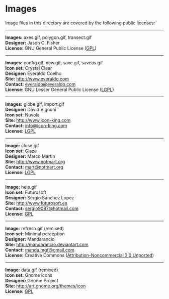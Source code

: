 Images
======

Image files in this directory are covered by the following public licenses:

[gpl]: http://www.gnu.org/copyleft/gpl.html
[lgpl]: http://www.gnu.org/licenses/lgpl.html
[cc]: http://creativecommons.org/licenses/by-nc/3.0

- - -

**Images:** axes.gif, polygon.gif, transect.gif  
**Designer:** Jason C. Fisher  
**License:** GNU General Public License ([GPL][gpl])

- - -

**Images:** config.gif, new.gif, save.gif, saveas.gif  
**Icon set:** Crystal Clear  
**Designer:** Everaldo Coelho  
**Site:** <http://www.everaldo.com>  
**Contact:** <everaldo@everaldo.com></code>  
**License:** GNU Lesser General Public License ([LGPL][lgpl])


- - -

**Images:** globe.gif, import.gif  
**Designer:** David Vignoni  
**Icon set:** Nuvola  
**Site:** <http://www.icon-king.com>  
**Contact:** <info@icon-king.com></code>  
**License:** [LGPL][lgpl]

- - -

**Image:** close.gif  
**Icon set:** Glaze  
**Designer:** Marco Martin  
**Site:** <http://www.notmart.org>  
**Contact:** <mart@notmart.org></code>  
**License:** [LGPL][lgpl]

- - -

**Image:** help.gif  
**Icon set:** Futurosoft  
**Designer:** Sergio Sanchez Lopez  
**Site:** http://www.futurosoft.es  
**Contact:** <sergio9087@hotmail.com></code>  
**License:** [GPL][gpl]

- - -

**Image:** refresh.gif (remixed)  
**Icon set:** Minimal perception  
**Designer:** Mandarancio  
**Site:** <http://mandarancio.deviantart.com>  
**Contact:** <manda.mgf@gmail.com></code>  
**License:** Creative Commons ([Attribution-Noncommercial 3.0 Unported][cc])

- - -

**Image:** data.gif (remixed)  
**Icon set:** Gnome icons  
**Designer:** Gnome Project  
**Site:** <http://art.gnome.org/themes/icon>  
**License:** [GPL][gpl]
